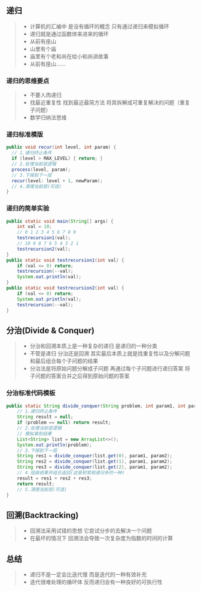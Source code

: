 ## 递归
> - 计算机的汇编中 是没有循环的概念 只有通过递归来模拟循环
> - 递归就是通过函数体来进来的循环
>  - 从前有座山
>  - 山里有个庙
>  - 庙里有个老和尚在给小和尚讲故事
>  - 从前有座山……

### 递归的思维要点
> - 不要人肉递归
> - 找最近重复性 找到最近最简方法 将其拆解成可重复解决的问题（重复子问题）
> - 数学归纳法思维

### 递归标准模版
```java
public void recur(int level, int param) {
  // 1.递归终止条件
  if (level > MAX_LEVEL) { return; }
  // 2.处理当前层逻辑
  process(level, param);
  // 3.下探到下一层
  recur(level: level + 1, newParam);
  // 4.清理当前层(可选)
}
```

### 递归的简单实验
```java
public static void main(String[] args) {
    int val = 10;
    // 0 1 2 3 4 5 6 7 8 9
    testrecursion1(val);
    // 10 9 8 7 6 5 4 3 2 1
    testrecursion2(val);
}
public static void testrecursion1(int val) {
    if (val <= 0) return;
    testrecursion(--val);
    System.out.println(val);
}
public static void testrecursion2(int val) {
    if (val <= 0) return;
    System.out.println(val);
    testrecursion(--val);
}
```

## 分治(Divide & Conquer)
> - 分治和回溯本质上是一种复杂的递归 是递归的一种分类
> - 不管是递归 分治还是回溯 其实最后本质上就是找重复性以及分解问题和最后组合每个子问题的结果
> - 分治法是将原始问题分解成子问题 再通过每个子问题进行递归答案 将子问题的答案合并之后得到原始问题的答案

### 分治标准代码模板
```java
public static String divide_conquer(String problem, int param1, int param2) {
    // 1.递归终止条件
    String result = null;
    if (problem == null) return result;
    // 2.处理当前层逻辑
    // 模拟拿到结果
    List<String> list = new ArrayList<>();
    System.out.println(problem);
    // 3.下探到下一层
    String res1 = divide_conquer(list.get(0), param1, param2);
    String res2 = divide_conquer(list.get(1), param1, param2);
    String res3 = divide_conquer(list.get(2), param1, param2);
    // 4.组装结果并组合返回(这是和常规递归多的一种)
    result = res1 + res2 + res3;
    return result;
    // 5.清理当前层(可选)
}
```

## 回溯(Backtracking)
> - 回溯法采用试错的思想 它尝试分步的去解决一个问题
> - 在最坏的情况下 回溯法会导致一次复杂度为指数的时间的计算

## 总结
> - 递归不是一定会比迭代慢 而是迭代的一种有效补充
> - 迭代很难处理的循环体 反而递归会有一种良好的可执行性